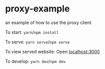 # proxy-example
an example of how to use the proxy client

To start: `yarn`/`npm install`

To serve: `yarn serve`/`npm serve`

To view served website: Open [localhost:3000](http://localhost:3000)

To develop: `yarn dev`/`npm dev`